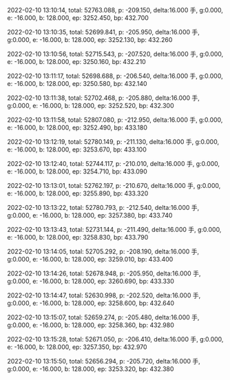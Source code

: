 2022-02-10 13:10:14, total: 52763.088, p: -209.150, delta:16.000 手, g:0.000, e: -16.000, b: 128.000, ep: 3252.450, bp: 432.700

2022-02-10 13:10:35, total: 52699.841, p: -205.950, delta:16.000 手, g:0.000, e: -16.000, b: 128.000, ep: 3252.130, bp: 432.260

2022-02-10 13:10:56, total: 52715.543, p: -207.520, delta:16.000 手, g:0.000, e: -16.000, b: 128.000, ep: 3250.160, bp: 432.210

2022-02-10 13:11:17, total: 52698.688, p: -206.540, delta:16.000 手, g:0.000, e: -16.000, b: 128.000, ep: 3250.580, bp: 432.140

2022-02-10 13:11:38, total: 52702.468, p: -205.880, delta:16.000 手, g:0.000, e: -16.000, b: 128.000, ep: 3252.520, bp: 432.300

2022-02-10 13:11:58, total: 52807.080, p: -212.950, delta:16.000 手, g:0.000, e: -16.000, b: 128.000, ep: 3252.490, bp: 433.180

2022-02-10 13:12:19, total: 52780.149, p: -211.130, delta:16.000 手, g:0.000, e: -16.000, b: 128.000, ep: 3253.670, bp: 433.100

2022-02-10 13:12:40, total: 52744.117, p: -210.010, delta:16.000 手, g:0.000, e: -16.000, b: 128.000, ep: 3254.710, bp: 433.090

2022-02-10 13:13:01, total: 52762.197, p: -210.670, delta:16.000 手, g:0.000, e: -16.000, b: 128.000, ep: 3255.890, bp: 433.320

2022-02-10 13:13:22, total: 52780.793, p: -212.540, delta:16.000 手, g:0.000, e: -16.000, b: 128.000, ep: 3257.380, bp: 433.740

2022-02-10 13:13:43, total: 52731.144, p: -211.490, delta:16.000 手, g:0.000, e: -16.000, b: 128.000, ep: 3258.830, bp: 433.790

2022-02-10 13:14:05, total: 52705.292, p: -208.190, delta:16.000 手, g:0.000, e: -16.000, b: 128.000, ep: 3259.010, bp: 433.400

2022-02-10 13:14:26, total: 52678.948, p: -205.950, delta:16.000 手, g:0.000, e: -16.000, b: 128.000, ep: 3260.690, bp: 433.330

2022-02-10 13:14:47, total: 52630.998, p: -202.520, delta:16.000 手, g:0.000, e: -16.000, b: 128.000, ep: 3258.600, bp: 432.640

2022-02-10 13:15:07, total: 52659.274, p: -205.480, delta:16.000 手, g:0.000, e: -16.000, b: 128.000, ep: 3258.360, bp: 432.980

2022-02-10 13:15:28, total: 52671.050, p: -206.410, delta:16.000 手, g:0.000, e: -16.000, b: 128.000, ep: 3257.350, bp: 432.970

2022-02-10 13:15:50, total: 52656.294, p: -205.720, delta:16.000 手, g:0.000, e: -16.000, b: 128.000, ep: 3253.320, bp: 432.380